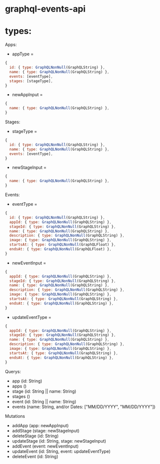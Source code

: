 # graphql-events-api

# types:

Apps:
- appType =
```javascript
{
  id: { type: GraphQLNonNull(GraphQLString) },
  name: { type: GraphQLNonNull(GraphQLString) },
  events: [eventType],
  stages: [stageType],
}
```
- newAppInput =
```javascript
{
  name: { type: GraphQLNonNull(GraphQLString) },
}
```

Stages:
- stageType =
```javascript
{
  id: { type: GraphQLNonNull(GraphQLString) },
  name: { type: GraphQLNonNull(GraphQLString) },
  events: [eventType],
}
```
- newStageInput =
```javascript
{
  name: { type: GraphQLNonNull(GraphQLString) },
}
```

Events:
- eventType =
```javascript
{
  id: { type: GraphQLNonNull(GraphQLString) },
  appId: { type: GraphQLNonNull(GraphQLString) },
  stageId: { type: GraphQLNonNull(GraphQLString) },
  name: { type: GraphQLNonNull(GraphQLString) },
  description: { type: GraphQLNonNull(GraphQLString) },
  image: { type: GraphQLNonNull(GraphQLString) },
  startsAt: { type: GraphQLNonNull(GraphQLFloat) },
  endsAt: { type: GraphQLNonNull(GraphQLFloat) },
}
```
- newEventInput =
```javascript
{
  appId: { type: GraphQLNonNull(GraphQLString) },
  stageId: { type: GraphQLNonNull(GraphQLString) },
  name: { type: GraphQLNonNull(GraphQLString) },
  description: { type: GraphQLNonNull(GraphQLString) },
  image: { type: GraphQLNonNull(GraphQLString) },
  startsAt: { type: GraphQLNonNull(GraphQLString) },
  endsAt: { type: GraphQLNonNull(GraphQLString) },
}
```
- updateEventType =
```javascript
{
  appId: { type: GraphQLNonNull(GraphQLString) },
  stageId: { type: GraphQLNonNull(GraphQLString) },
  name: { type: GraphQLNonNull(GraphQLString) },
  description: { type: GraphQLNonNull(GraphQLString) },
  image: { type: GraphQLNonNull(GraphQLString) },
  startsAt: { type: GraphQLNonNull(GraphQLString) },
  endsAt: { type: GraphQLNonNull(GraphQLString) },
}
```




Querys:
- app (id: String)
- apps ()
- stage (id: String || name: String)
- stages ()
- event (id: String || name: String)
- events (name: String, and/or Dates: ["MM/DD/YYYY", "MM/DD/YYYY"])

Mutations
- addApp (app: newAppInput)
- addStage (stage: newStageInput)
- deleteStage (id: String)
- updateStage (id: String, stage: newStageInput)
- addEvent (event: newEventInput)
- updateEvent (id: String, event: updateEventType)
- deleteEvent (id: String)
